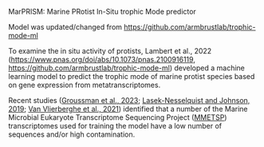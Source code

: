 MarPRISM: Marine PRotist In-Situ trophic Mode predictor

Model was updated/changed from https://github.com/armbrustlab/trophic-mode-ml

To examine the in situ activity of protists, Lambert et al., 2022 (https://www.pnas.org/doi/abs/10.1073/pnas.2100916119, https://github.com/armbrustlab/trophic-mode-ml) developed a machine learning model to predict the trophic mode of marine protist species based on gene expression from metatranscriptomes. 

Recent studies ([Groussman et al., 2023](https://www.nature.com/articles/s41597-024-04005-5); [Lasek-Nesselquist and Johnson, 2019](https://academic.oup.com/gbe/article/11/11/3218/5610072); [Van Vlierberghe et al., 2021](https://link.springer.com/article/10.1186/s13104-021-05717-2)) identified that a number of the Marine Microbial Eukaryote Transcriptome Sequencing Project ([MMETSP](https://journals.plos.org/plosbiology/article?id=10.1371/journal.pbio.1001889)) transcriptomes used for training the model have a low number of sequences and/or high contamination. 

